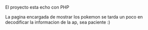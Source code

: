 El proyecto esta echo con PHP

La pagina encargada de mostrar los pokemon se tarda un poco en decodificar la informacion de la ap, sea paciente :)
